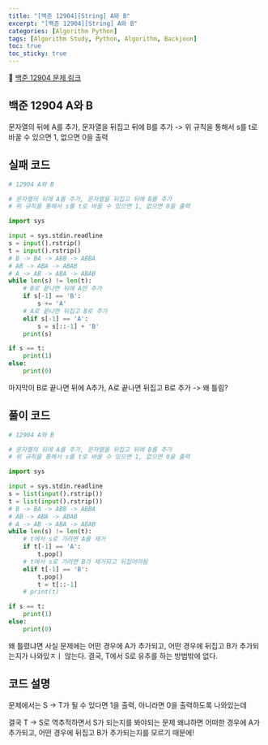 ```yaml
---
title: "[백준 12904][String] A와 B"
excerpt: "[백준 12904][String] A와 B"
categories: [Algorithm Python]
tags: [Algorithm Study, Python, Algorithm, Backjoon]
toc: true
toc_sticky: true
---
```


📌 [백준 12904 문제 링크](https://www.acmicpc.net/problem/12904) <br>

## 백준 12904 A와 B

문자열의 뒤에 A를 추가, 문자열을 뒤집고 뒤에 B를 추가 -> 위 규칙을 통해서 s를 t로 바꿀 수 있으면 1, 없으면 0을 출력

## 실패 코드

```python
# 12904 A와 B

# 문자열의 뒤에 A를 추가, 문자열을 뒤집고 뒤에 B를 추가
# 위 규칙을 통해서 s를 t로 바꿀 수 있으면 1, 없으면 0을 출력

import sys

input = sys.stdin.readline
s = input().rstrip()
t = input().rstrip()
# B -> BA -> ABB -> ABBA
# AB -> ABA -> ABAB
# A -> AB -> ABA -> ABAB
while len(s) != len(t):
    # B로 끝나면 뒤에 A만 추가
    if s[-1] == 'B':
        s += 'A'
    # A로 끝나면 뒤집고 B로 추가
    elif s[-1] == 'A':
        s = s[::-1] + 'B'
    print(s)

if s == t:
    print(1)
else:
    print(0)
```

마지막이 B로 끝나면 뒤에 A추가, A로 끝나면 뒤집고 B로 추가 -> 왜 틀림?

## 풀이 코드

```python
# 12904 A와 B

# 문자열의 뒤에 A를 추가, 문자열을 뒤집고 뒤에 B를 추가
# 위 규칙을 통해서 s를 t로 바꿀 수 있으면 1, 없으면 0을 출력

import sys

input = sys.stdin.readline
s = list(input().rstrip())
t = list(input().rstrip())
# B -> BA -> ABB -> ABBA
# AB -> ABA -> ABAB
# A -> AB -> ABA -> ABAB
while len(s) != len(t):
    # t에서 s로 가려면 A를 제거
    if t[-1] == 'A':
        t.pop()
    # t에서 s로 가려면 B가 제거되고 뒤집어야됨
    elif t[-1] == 'B':
        t.pop()
        t = t[::-1]
    # print(t)

if s == t:
    print(1)
else:
    print(0)

```

왜 틀렸냐면 사실 문제에는 어떤 경우에 A가 추가되고, 어떤 경우에 뒤집고 B가 추가되는지가 나와있ㅈㅣ 않는다. 결국, T에서 S로 유추를 하는 방법밖에 없다.

## 코드 설명

문제에서는 S -> T가 될 수 있다면 1을 출력, 아니라면 0을 출력하도록 나와있는데 <br>

결국 T -> S로 역추적하면서 S가 되는지를 봐야되는 문제 왜냐하면 어떠한 경우에 A가 추가되고, 어떤 경우에 뒤집고 B가 추가되는지를 모르기 때문에!
